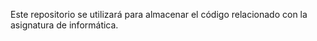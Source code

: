 Este repositorio se utilizará para almacenar el código relacionado con la asignatura de informática.
